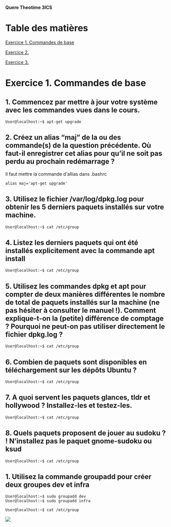 **Quere Theotime 3ICS**

# Table des matières

[ Exercice 1. Commandes de base](#Anch1)

[Exercice 2.](#Anch2)

[Exercice 3.](#Anch3)

# Exercice 1. Commandes de base<a id='Anch1'></a>

## 1. Commencez par mettre à jour votre système avec les commandes vues dans le cours.

```console
User@localhost:~$ apt-get upgrade
```

## 2. Créez un alias “maj” de la ou des commande(s) de la question précédente. Où faut-il enregistrer cet alias pour qu’il ne soit pas perdu au prochain redémarrage ?

Il faut mettre la commande d'allias dans .bashrc

```console
alias maj='apt-get upgrade'
```

## 3. Utilisez le fichier /var/log/dpkg.log pour obtenir les 5 derniers paquets installés sur votre machine.

```console
User@localhost:~$ cat /etc/group
```

## 4. Listez les derniers paquets qui ont été installés explicitement avec la commande apt install

```console
User@localhost:~$ cat /etc/group
```

## 5. Utilisez les commandes dpkg et apt pour compter de deux manières différentes le nombre de total de paquets installés sur la machine (ne pas hésiter à consulter le manuel !). Comment explique-t-on la (petite) différence de comptage ? Pourquoi ne peut-on pas utiliser directement le fichier dpkg.log ?

```console
User@localhost:~$ cat /etc/group
```

## 6. Combien de paquets sont disponibles en téléchargement sur les dépôts Ubuntu ?

```console
User@localhost:~$ cat /etc/group
```

## 7. A quoi servent les paquets glances, tldr et hollywood ? Installez-les et testez-les.

```console
User@localhost:~$ cat /etc/group
```

## 8. Quels paquets proposent de jouer au sudoku ? ! N’installez pas le paquet gnome-sudoku ou ksud

```console
User@localhost:~$ cat /etc/group
```








## 1. Utilisez la commande groupadd pour créer deux groupes dev et infra

```console
User@localhost:~$ sudo groupadd dev
User@localhost:~$ sudo groupadd infra
```

```console
User@localhost:~$ cat /etc/group
```

![](/TP2_IMG/TP3_1.png)
